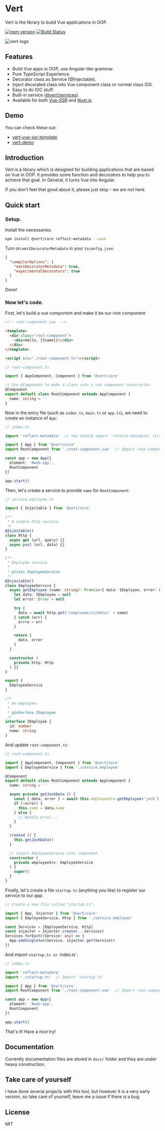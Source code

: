 # Vert

Vert is the library to build Vue applications in OOP.

[![npm version](https://badge.fury.io/js/%40vert%2Fcore.svg)](https://badge.fury.io/js/%40vert%2Fcore)
[![Build Status](https://travis-ci.org/LancerComet/Vert-Core.svg?branch=master)](https://github.com/LancerComet/Vert-Core)

![vert-logo](http://7xi38k.com1.z0.glb.clouddn.com/vert-logo.jpg)

## Features

 - Build Vue apps in OOP, use Angular-like grammar.
 - Pure TypeScript Experience.
 - Decorator class as Service (@Injectable).
 - Inject decorated class into Vue component class or normal class (DI).
 - Easy to do IOC stuff.
 - Built-in service ([@vert/services](https://github.com/LancerComet/Vert-Services)).
 - Available for both [Vue-SSR](https://ssr.vuejs.org) and [Nuxt.js](https://github.com/nuxt/nuxt.js).

## Demo

You can check these out:

 - [vert-vue-ssr-template](https://github.com/LancerComet/vert-vue-ssr-template)
 - [vert-demo](https://github.com/LancerComet/Vert-Demo)

## Introduction

Vert is a library which is designed for building applications that are based on Vue in OOP. It provides some function and decorators to help you to achieve that goal. In General, it turns Vue into Angular.

If you don't feel that good about it, please just stop - we are not here.

## Quick start

### Setup.

Install the necessaries:

```bash
npm install @vert/core reflect-metadata --save
```

Turn on `emitDecoratorMetadata` in your `tsconfig.json`:

```json
{
  "compilerOptions": {
    "emitDecoratorMetadata": true,
    "experimentalDecorators": true
  }
}
```

Done!

### Now let's code.

First, let's build a vue component and make it be our root component:

```html
<!-- root-component.vue  -->

<template>
  <div class="root-component">
    <div>Hello, {{name}}!</div>
  </div>
</template> 

<script src="./root-component.ts"></script>
```

```typescript
// root-component.ts

import { AppComponent, Component } from '@vert/core'

// Use @Component to make a class into a vue component constructor.
@Component
export default class RootComponent extends AppComponent {
  name: string = ''  
}
```

Now in the entry file (such as `index.ts`, `main.ts` or `app.ts`), we need to create an instance of `App`:

```typescript
// index.ts

import 'reflect-metadata'  // You should import 'refelct-metadata' first.

import { App } from '@vert/core'
import RootComponent from './root-component.vue'  // Import root-component.vue

const app = new App({
  element: '#web-app',
  RootComponent
})

app.start()
```

Then, let's create a service to provide `name` for `RootComponent`:

```typescript
// service.employee.ts

import { Injectable } from '@vert/core'

/**
 * A simple http service.
 */
@Injectable()
class Http {
  async get (url, query) {}
  async post (url, data) {}
}

/**
 * Employee service.
 *
 * @class EmployeeService
 */
@Injectable()
class EmployeeService {
  async getEmployee (name: string): Promise<{ data: IEmployee, error: Error }> {
    let data: IEmployee = null
    let error: Error = null

    try {
      data = await http.get('/employee/v1/data/' + name)
    } catch (err) {
      errro = err
    }

    return {
      data, error
    }
  }

  constructor (
    private http: Http
  ) {}
}

export {
  EmployeeService
}

/**
 * An employee.
 *
 * @interface IEmployee
 */
interface IEmployee {
  id: number
  name: string
}
```

And update `root-component.ts`:

```typescript
// root-component.ts

import { AppComponent, Component } from '@vert/core'
import { EmployeeService } from './service.employee'

@Component
export default class RootComponent extends AppComponent {
  name: string = ''

  async private getJackData () {
    const { data, error } = await this.employeeSrv.getEmployee('jack')
    if (!error) {
      this.name = data.name
    } else {
      // Handle error...
    }
  }

  created () {
    this.getJackData()
  }

  // Inject EmployeeService into component.
  constructor (
    private employeeSrv: EmployeeService
  ) {
    super()
  }
}
```

Finally, let's create a file `startup.ts` (anything you like) to register our service to our app:

```typescript
// Create a new file called "startup.ts".

import { App, Injector } from '@vert/core'
import { EmployeeService, Http } from './service.employee'

const Services = [EmployeeService, Http]
const injector = Injector.create(...Services)
Services.forEach((Service: any) => {
  App.addSingleton(Service, injector.get(Service))
})
```

And import `startup.ts in `index.ts`:

```typescript
// index.ts

import 'reflect-metadata'
import './startup.ts'  // Import 'startup.ts'

import { App } from '@vert/core'
import RootComponent from './root-component.vue'  // Import root-component.vue

const app = new App({
  element: '#web-app',
  RootComponent
})

app.start()
```

That's it! Have a nice try!

## Documentation

Currently documentation files are stored in `docs/` folder and they are under heavy construction.

## Take care of yourself

I have done several projects with this tool, but however it is a very early version, so take care of yourself, leave me a issue if there is a bug.

## License

MIT
